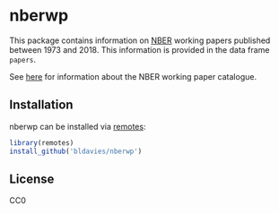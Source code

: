 # nberwp

This package contains information on [NBER](https://www.nber.org) working papers published between 1973 and 2018.
This information is provided in the data frame `papers`.

See [here](https://www.nber.org/policies.html) for information about the NBER working paper catalogue.

## Installation

nberwp can be installed via [remotes](https://github.com/r-lib/remotes):

```r
library(remotes)
install_github('bldavies/nberwp')
```

## License

CC0
